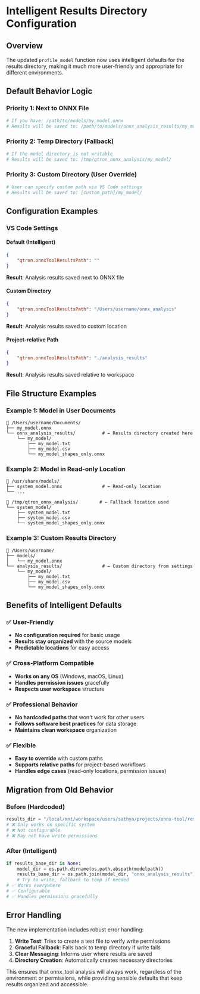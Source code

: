 # Intelligent Results Directory Configuration

## Overview
The updated `profile_model` function now uses intelligent defaults for the results directory, making it much more user-friendly and appropriate for different environments.

## Default Behavior Logic

### Priority 1: Next to ONNX File
```python
# If you have: /path/to/models/my_model.onnx
# Results will be saved to: /path/to/models/onnx_analysis_results/my_model/
```

### Priority 2: Temp Directory (Fallback)
```python
# If the model directory is not writable
# Results will be saved to: /tmp/qtron_onnx_analysis/my_model/
```

### Priority 3: Custom Directory (User Override)
```python
# User can specify custom path via VS Code settings
# Results will be saved to: [custom_path]/my_model/
```

## Configuration Examples

### VS Code Settings

#### Default (Intelligent)
```json
{
    "qtron.onnxToolResultsPath": ""
}
```
**Result**: Analysis results saved next to ONNX file

#### Custom Directory
```json
{
    "qtron.onnxToolResultsPath": "/Users/username/onnx_analysis"
}
```
**Result**: Analysis results saved to custom location

#### Project-relative Path
```json
{
    "qtron.onnxToolResultsPath": "./analysis_results"
}
```
**Result**: Analysis results saved relative to workspace

## File Structure Examples

### Example 1: Model in User Documents
```
📁 /Users/username/Documents/
├── my_model.onnx
└── onnx_analysis_results/          # ← Results directory created here
    └── my_model/
        ├── my_model.txt
        ├── my_model.csv
        └── my_model_shapes_only.onnx
```

### Example 2: Model in Read-only Location
```
📁 /usr/share/models/
├── system_model.onnx               # ← Read-only location
└── ...

📁 /tmp/qtron_onnx_analysis/        # ← Fallback location used
└── system_model/
    ├── system_model.txt
    ├── system_model.csv
    └── system_model_shapes_only.onnx
```

### Example 3: Custom Results Directory
```
📁 /Users/username/
├── models/
│   └── my_model.onnx
└── analysis_results/               # ← Custom directory from settings
    └── my_model/
        ├── my_model.txt
        ├── my_model.csv
        └── my_model_shapes_only.onnx
```

## Benefits of Intelligent Defaults

### ✅ User-Friendly
- **No configuration required** for basic usage
- **Results stay organized** with the source models
- **Predictable locations** for easy access

### ✅ Cross-Platform Compatible
- **Works on any OS** (Windows, macOS, Linux)
- **Handles permission issues** gracefully
- **Respects user workspace** structure

### ✅ Professional Behavior
- **No hardcoded paths** that won't work for other users
- **Follows software best practices** for data storage
- **Maintains clean workspace** organization

### ✅ Flexible
- **Easy to override** with custom paths
- **Supports relative paths** for project-based workflows
- **Handles edge cases** (read-only locations, permission issues)

## Migration from Old Behavior

### Before (Hardcoded)
```python
results_dir = "/local/mnt/workspace/users/sathya/projects/onnx-tool/results/"
# ❌ Only works on specific system
# ❌ Not configurable
# ❌ May not have write permissions
```

### After (Intelligent)
```python
if results_base_dir is None:
    model_dir = os.path.dirname(os.path.abspath(modelpath))
    results_base_dir = os.path.join(model_dir, "onnx_analysis_results")
    # Try to write, fallback to temp if needed
# ✅ Works everywhere
# ✅ Configurable
# ✅ Handles permissions gracefully
```

## Error Handling

The new implementation includes robust error handling:

1. **Write Test**: Tries to create a test file to verify write permissions
2. **Graceful Fallback**: Falls back to temp directory if write fails
3. **Clear Messaging**: Informs user where results are saved
4. **Directory Creation**: Automatically creates necessary directories

This ensures that onnx_tool analysis will always work, regardless of the environment or permissions, while providing sensible defaults that keep results organized and accessible.

